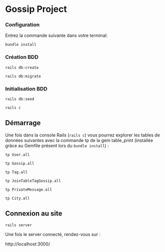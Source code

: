 # Gossip Project 

### Configuration
Entrez la commande suivante dans votre terminal:

`bundle install`

### Création BDD

`rails db:create`

`rails db:migrate`

### Initialisation BDD

`rails db:seed`

`rails c`


## Démarrage

Une fois dans la console Rails (`rails c`) vous pourrez explorer les tables de données suivantes avec la commande tp de la gem table_print (installée grâce au Gemfile présent lors du `bundle install`) :

`tp User.all`

`tp Gossip.all`

`tp Tag.all`

`tp JoinTableTagGossip.all`

`tp PrivateMessage.all`

`tp City.all`


## Connexion au site

`rails server`

Une fois le server connecté, rendez-vous sur :

http://localhost:3000/